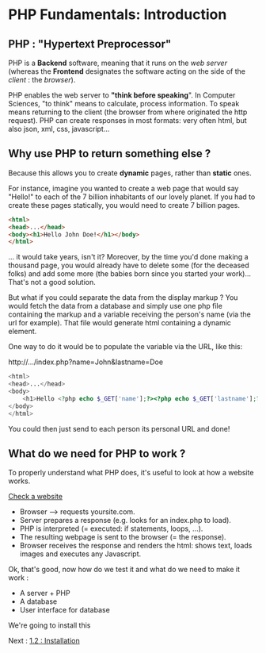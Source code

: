 # PHP Fundamentals: Introduction

## PHP : "Hypertext Preprocessor"


PHP is a **Backend** software, meaning that it runs on the _web server_ (whereas the **Frontend** designates the software acting on the side of the _client_ : the _browser_).

PHP enables the web server to **"think before speaking**". In Computer Sciences, "to think" means to calculate, process information. To speak means returning to the client (the browser from where originated the http request).
PHP can create responses in most formats: very often html, but also json, xml, css, javascript...

## Why use PHP to return something else ?

Because this allows you to create **dynamic** pages, rather than **static** ones.

For instance, imagine you wanted to create a web page that would say "Hello!" to each of the 7 billion inhabitants of our lovely planet.
If you had to create these pages statically, you would need to create 7 billion pages.

```HTML
<html>
<head>...</head>
<body><h1>Hello John Doe!</h1></body>
</html>
```

... it would take years, isn't it? Moreover, by the time you'd done making a thousand page, you would already have to delete some (for the deceased folks) and add some more (the babies born since you started your work)... That's not a good solution.

But what if you could separate the data from the display markup ?
You would fetch the data from a database and simply use one php file containing the markup and a variable receiving the person's name (via the url for example). That file would generate html containing a dynamic element.

One way to do it would be to populate the variable via the URL, like this:

http://.../index.php?name=John&lastname=Doe

```PHP
<html>
<head>...</head>
<body>
    <h1>Hello <?php echo $_GET['name'];?><?php echo $_GET['lastname'];?> !</h1>
</body>
</html>
```

You could then just send to each person its personal URL and done!

## What do we need for PHP to work ?

To properly understand what PHP does, it's useful to look at how a website works.

[Check a website](./assets/php-cours1-variables-et-conditions.pdf)

-   Browser --> requests yoursite.com.
-   Server prepares a response (e.g. looks for an index.php to load).
-   PHP is interpreted (= executed: if statements, loops, ...).
-   The resulting webpage is sent to the browser (= the response).
-   Browser receives the response and renders the html: shows text, loads images and executes any Javascript.

Ok, that's good, now how do we test it and what do we need to make it work :

-   A server + PHP
-   A database
-   User interface for database

We're going to install this

Next : [1.2 : Installation](./1.2-php-installation.md)
